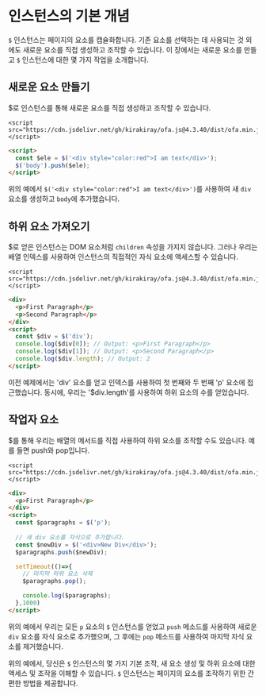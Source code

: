 # 인스턴스의 기본 개념

`$` 인스턴스는 페이지의 요소를 캡슐화합니다. 기존 요소를 선택하는 데 사용되는 것 외에도 새로운 요소를 직접 생성하고 조작할 수 있습니다. 이 장에서는 새로운 요소를 만들고 `$` 인스턴스에 대한 몇 가지 작업을 소개합니다.

## 새로운 요소 만들기

$로 인스턴스를 통해 새로운 요소를 직접 생성하고 조작할 수 있습니다.

<html-viewer>

```
<script src="https://cdn.jsdelivr.net/gh/kirakiray/ofa.js@4.3.40/dist/ofa.min.js"></script>
```

```html
<script>
  const $ele = $('<div style="color:red">I am text</div>');
  $('body').push($ele);
</script>
```

</html-viewer>

위의 예에서 `$('<div style="color:red">I am text</div>')`를 사용하여 새 `div` 요소를 생성하고 `body`에 추가했습니다.

## 하위 요소 가져오기

$로 얻은 인스턴스는 DOM 요소처럼 `children` 속성을 가지지 않습니다. 그러나 우리는 배열 인덱스를 사용하여 인스턴스의 직접적인 자식 요소에 액세스할 수 있습니다.

<html-viewer>

```
<script src="https://cdn.jsdelivr.net/gh/kirakiray/ofa.js@4.3.40/dist/ofa.min.js"></script>
```

```html
<div>
  <p>First Paragraph</p>
  <p>Second Paragraph</p>
</div>
<script>
  const $div = $('div');
  console.log($div[0]); // Output: <p>First Paragraph</p>
  console.log($div[1]); // Output: <p>Second Paragraph</p>
  console.log($div.length); // Output: 2
</script>
```

</html-viewer>

이전 예제에서는 'div' 요소를 얻고 인덱스를 사용하여 첫 번째와 두 번째 'p' 요소에 접근했습니다. 동시에, 우리는 '$div.length'를 사용하여 하위 요소의 수를 얻었습니다.

## 작업자 요소

$를 통해 우리는 배열의 메서드를 직접 사용하여 하위 요소를 조작할 수도 있습니다. 예를 들면 push와 pop입니다.


<html-viewer>

```
<script src="https://cdn.jsdelivr.net/gh/kirakiray/ofa.js@4.3.40/dist/ofa.min.js"></script>
```

```html
<div>
  <p>First Paragraph</p>
</div>
<script>
  const $paragraphs = $('p');
  
  // 새 div 요소를 자식으로 추가합니다.
  const $newDiv = $('<div>New Div</div>');
  $paragraphs.push($newDiv);

  setTimeout(()=>{
    // 마지막 하위 요소 삭제
    $paragraphs.pop();

    console.log($paragraphs);
  },1000)
</script>
```

</html-viewer>

위의 예에서 우리는 모든 `p` 요소의 `$` 인스턴스를 얻었고 `push` 메소드를 사용하여 새로운 `div` 요소를 자식 요소로 추가했으며, 그 후에는 `pop` 메소드를 사용하여 마지막 자식 요소를 제거했습니다.

위의 예에서, 당신은 `$` 인스턴스의 몇 가지 기본 조작, 새 요소 생성 및 하위 요소에 대한 액세스 및 조작을 이해할 수 있습니다. `$` 인스턴스는 페이지의 요소를 조작하기 위한 간편한 방법을 제공합니다.